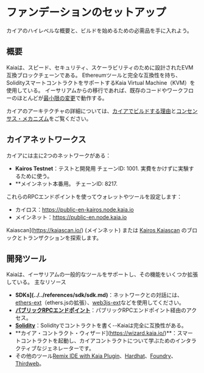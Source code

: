 # ファンデーションのセットアップ

カイアのハイレベルな概要と、ビルドを始めるための必需品を手に入れよう。

## 概要

Kaiaは、スピード、セキュリティ、スケーラビリティのために設計されたEVM互換ブロックチェーンである。 Ethereumツールと完全な互換性を持ち、SolidityスマートコントラクトをサポートするKaia Virtual Machine（KVM）を使用している。 イーサリアムからの移行であれば、既存のコードやワークフローのほとんどが[最小限の変更](../tutorials/migrating-ethereum-app-to-kaia.mdx)で動作する。

カイアのアーキテクチャの詳細については、[カイアでビルドする理由](../../learn/why-kaia.md)と[コンセンサス・メカニズム](../../learn/consensus-mechanism.md)をご覧ください。

## カイアネットワークス

カイアには主に2つのネットワークがある：

- **Kairos Testnet**：テストと開発用 チェーンID: 1001. 実費をかけずに実験するために使う。
- \*\*メインネット本番用。 チェーンID: 8217.

これらのRPCエンドポイントを使ってウォレットやツールを設定します：

- カイロス：https://public-en-kairos.node.kaia.io
- メインネット：https://public-en.node.kaia.io

Kaiascan](https://kaiascan.io/) (メインネット) または [Kairos Kaiascan](https://kairos.kaiascan.io/) のブロックとトランザクションを探索します。

## 開発ツール

Kaiaは、イーサリアムの一般的なツールをサポートし、その機能をいくつか拡張している。 主なリソース

- **SDKs](../../references/sdk/sdk.md)**：ネットワークとの対話には、[ethers-ext](../../references/sdk/ethers-ext/getting-started.md)（ethers.jsの拡張）、[web3js-ext](../../references/sdk/web3js-ext/getting-started.md)などを使用してください。
- **[パブリックRPCエンドポイント](../../references/public-en.md)**：パブリックRPCエンドポイント経由のアクセス。
- **[Solidity](https://github.com/ethereum/solidity)**：Solidityでコントラクトを書く--Kaiaは完全に互換性がある。
- \*\*カイア・コントラクト・ウィザード](https://wizard.kaia.io/)\*\*：スマートコントラクトを起動し、カイアコントラクトについて学ぶためのインタラクティブなジェネレーターです。
- その他のツール[Remix IDE with Kaia Plugin](https://ide.kaia.io/)、[Hardhat](https://v2.hardhat.org/hardhat-runner/docs/getting-started)、[Foundry](https://getfoundry.sh/)、[Thirdweb](https://portal.thirdweb.com/)。